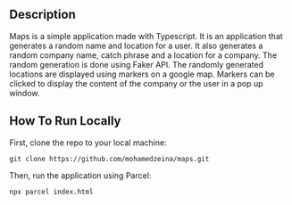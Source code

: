 ## Description
Maps is a simple application made with Typescript. It is an application that generates a random name and location for a user. It also generates a random company name, catch phrase and a location for a company. 
The random generation is done using Faker API. The randomly generated locations are displayed using markers on a google map. Markers can be clicked to display the content of the company or the user in a pop up window. 


## How To Run Locally
First, clone the repo to your local machine:
```
git clone https://github.com/mohamedzeina/maps.git
```
Then, run the application using Parcel:
```
npx parcel index.html
```



